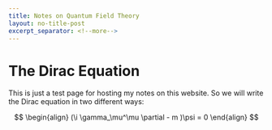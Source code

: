 ```yaml
---
title: Notes on Quantum Field Theory
layout: no-title-post
excerpt_separator: <!--more-->
---
```

# The Dirac Equation
This is just a test page for hosting my notes on this website.  So we will write the Dirac equation in two different ways:

$$
\begin{align}
    (\i \gamma_\mu^\mu \partial - m )\psi = 0
\end{align}
$$
